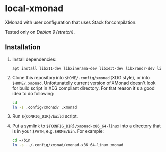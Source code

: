 # local-xmonad

XMonad with user configuration that uses Stack for compilation.

Tested only on *Debian 9 (stretch)*.


## Installation

1. Install dependencies:

    ```Bash
    apt install libx11-dev libxinerama-dev libxext-dev libxrandr-dev libxft-dev
    ```

2. Clone this repository into `$HOME/.config/xmonad` (XDG style), or into
   `$HOME/.xmonad`. Unfortunatelly current version of XMonad doesn't look for
   build script in XDG compliant directory. For that reason it's a good idea to
   do following:

    ```Bash
    cd
    ln -s .config/xmonad/ .xmonad
    ```

3. Run `${CONFIG_DIR}/build` script.

4. Put a symlink to `${CONFIG_DIR}/xmonad-x86_64-linux` into a directory that
   is in your `$PATH`, e.g. `$HOME/bin`. For example:

    ```Bash
    cd ~/bin
    ln -s ../.config/xmonad/xmonad-x86_64-linux xmonad
    ```
